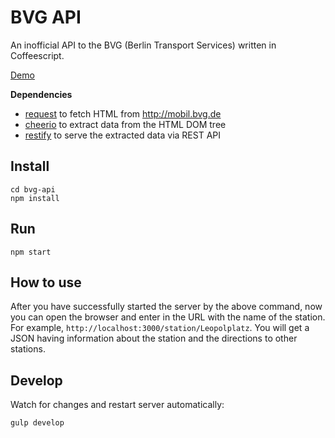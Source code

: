 BVG API
===================

An inofficial API to the BVG (Berlin Transport Services) written in Coffeescript.

[Demo](https://bvg-api.herokuapp.com/station?input=Alexanderplatz)

__Dependencies__

* [request](https://github.com/request/request) to fetch HTML from http://mobil.bvg.de
* [cheerio](https://github.com/cheeriojs/cheerio) to extract data from the HTML DOM tree
* [restify](https://github.com/mcavage/node-restify) to serve the extracted data via REST API


Install
-------------------

    cd bvg-api
    npm install

Run
-------------------

    npm start


How to use
-------------------

After you have successfully started the server by the above command, now you can open the browser and enter in the URL with the name of the station. For example, `http://localhost:3000/station/Leopolplatz`. You will get a JSON having information about the station and the directions to other stations. 


Develop
-------------------

Watch for changes and restart server automatically:

    gulp develop

